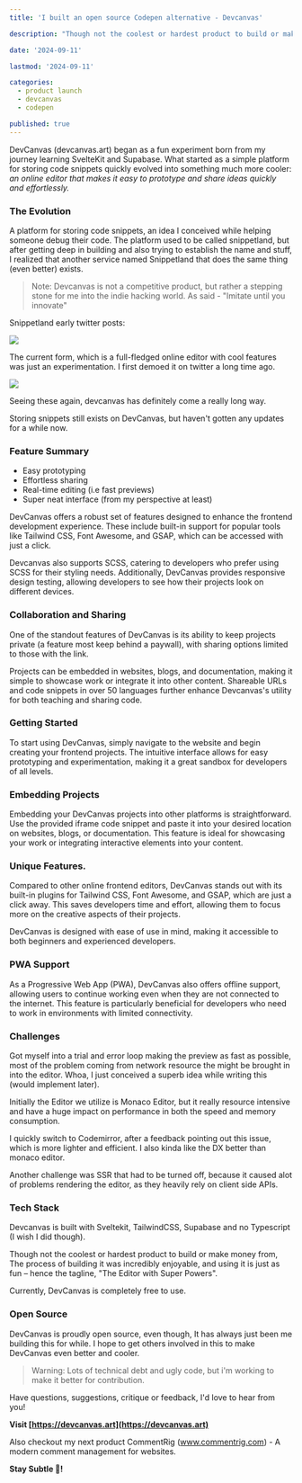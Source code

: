 ```yaml
---
title: 'I built an open source Codepen alternative - Devcanvas'

description: "Though not the coolest or hardest product to build or make money from, The process of building it was incredibly enjoyable, and using it is just as fun – hence the tagline, 'The Editor with Super Powers'"

date: '2024-09-11'

lastmod: '2024-09-11'

categories:
  - product launch
  - devcanvas
  - codepen

published: true
---
```


<!-- <svelte:head>

<script async src="https://platform.twitter.com/widgets.js" charset="utf-8"></script>

</svelte:head> -->

DevCanvas (devcanvas.art) began as a fun experiment born from my journey learning SvelteKit and Supabase. What started as a simple platform for storing code snippets quickly evolved into something much more cooler: _an online editor that makes it easy to prototype and share ideas quickly and effortlessly._

### The Evolution

A platform for storing code snippets, an idea I conceived while helping someone debug their code. The platform used to be called snippetland, but after getting deep in building and also trying to establish the name and stuff, I realized that another service named Snippetland that does the same thing (even better) exists.

> Note: Devcanvas is not a competitive product, but rather a stepping stone for me into the indie hacking world. As said - "Imitate until you innovate"

Snippetland early twitter posts:

![](https://paper-attachments.dropboxusercontent.com/s_DDD6D2B338E4CBBF14FF9A9AD7E8FDAF3F25B78364C5817500612BBD417A94F1_1726696577573_tweet_1690427906751651841_20240918_225354_via_10015_io.png)

The current form, which is a full-fledged online editor with cool features was just an experimentation. I first demoed it on twitter a long time ago.

![](https://paper-attachments.dropboxusercontent.com/s_DDD6D2B338E4CBBF14FF9A9AD7E8FDAF3F25B78364C5817500612BBD417A94F1_1726696723556_image.png)

Seeing these again, devcanvas has definitely come a really long way.

Storing snippets still exists on DevCanvas, but haven't gotten any updates for a while now.

### Feature Summary

- Easy prototyping
- Effortless sharing
- Real-time editing (i.e fast previews)
- Super neat interface (from my perspective at least)

DevCanvas offers a robust set of features designed to enhance the frontend development experience. These include built-in support for popular tools like Tailwind CSS, Font Awesome, and GSAP, which can be accessed with just a click.

Devcanvas also supports SCSS, catering to developers who prefer using SCSS for their styling needs. Additionally, DevCanvas provides responsive design testing, allowing developers to see how their projects look on different devices.

### Collaboration and Sharing

One of the standout features of DevCanvas is its ability to keep projects private (a feature most keep behind a paywall), with sharing options limited to those with the link.

Projects can be embedded in websites, blogs, and documentation, making it simple to showcase work or integrate it into other content. Shareable URLs and code snippets in over 50 languages further enhance Devcanvas's utility for both teaching and sharing code.

### Getting Started

To start using DevCanvas, simply navigate to the website and begin creating your frontend projects. The intuitive interface allows for easy prototyping and experimentation, making it a great sandbox for developers of all levels.

### Embedding Projects

Embedding your DevCanvas projects into other platforms is straightforward. Use the provided iframe code snippet and paste it into your desired location on websites, blogs, or documentation. This feature is ideal for showcasing your work or integrating interactive elements into your content.

### Unique Features.

Compared to other online frontend editors, DevCanvas stands out with its built-in plugins for Tailwind CSS, Font Awesome, and GSAP, which are just a click away. This saves developers time and effort, allowing them to focus more on the creative aspects of their projects.

DevCanvas is designed with ease of use in mind, making it accessible to both beginners and experienced developers.

### PWA Support

As a Progressive Web App (PWA), DevCanvas also offers offline support, allowing users to continue working even when they are not connected to the internet. This feature is particularly beneficial for developers who need to work in environments with limited connectivity.

### Challenges

Got myself into a trial and error loop making the preview as fast as possible, most of the problem coming from network resource the might be brought in into the editor. Whoa, I just conceived a superb idea while writing this (would implement later).

Initially the Editor we utilize is Monaco Editor, but it really resource intensive and have a huge impact on performance in both the speed and memory consumption.

I quickly switch to Codemirror, after a feedback pointing out this issue, which is more lighter and efficient. I also kinda like the DX better than monaco editor.

Another challenge was SSR that had to be turned off, because it caused alot of problems rendering the editor, as they heavily rely on client side APIs.

### Tech Stack

Devcanvas is built with Sveltekit, TailwindCSS, Supabase and no Typescript (I wish I did though).

Though not the coolest or hardest product to build or make money from, The process of building it was incredibly enjoyable, and using it is just as fun – hence the tagline, "The Editor with Super Powers".

Currently, DevCanvas is completely free to use.

### Open Source

DevCanvas is proudly open source, even though, It has always just been me building this for while. I hope to get others involved in this to make DevCanvas even better and cooler.

> Warning: Lots of technical debt and ugly code, but i'm working to make it better for contribution.

Have questions, suggestions, critique or feedback, I'd love to hear from you!

**Visit [https://devcanvas.art](https://devcanvas.art)**

Also checkout my next product CommentRig (www.commentrig.com) - A modern comment management for websites.

**Stay Subtle 💛!**
